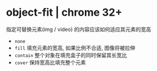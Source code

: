 # object-fit | chrome 32+

指定可替换元素(img / video) 的内容应该如何适应其元素的宽高

+ `none`
+ `fill` 填充元素的宽高, 如果比例不合适, 图像将被拉伸
+ `contain` 整个对象在填充盒子的同时保留其长宽比
+ `cover` 保持宽高比填充整个元素